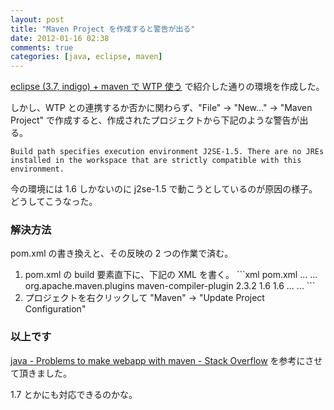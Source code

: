 ```yaml
---
layout: post
title: "Maven Project を作成すると警告が出る"
date: 2012-01-16 02:38
comments: true
categories: [java, eclipse, maven]
---
```


[eclipse (3.7, indigo) + maven で WTP 使う](http://k-ui.jp/blog/2011/07/20/using_eclipse_and_maven_with_wtp/) で紹介した通りの環境を作成した。

しかし、WTP との連携するか否かに関わらず、"File" -> "New..." -> "Maven Project"
で作成すると、作成されたプロジェクトから下記のような警告が出る。

```
Build path specifies execution environment J2SE-1.5. There are no JREs installed in the workspace that are strictly compatible with this environment.
```

今の環境には 1.6 しかないのに j2se-1.5 で動こうとしているのが原因の様子。どうしてこうなった。

### 解決方法

pom.xml の書き換えと、その反映の 2 つの作業で済む。

<ol>
<li>pom.xml の build 要素直下に、下記の XML を書く。
```xml pom.xml
...
	<build>
	...
		<plugins>
			<plugin>
				<groupId>org.apache.maven.plugins</groupId>
				<artifactId>maven-compiler-plugin</artifactId>
				<version>2.3.2</version>
				<configuration>
					<source>1.6</source>
					<target>1.6</target>
				</configuration>
			</plugin>
		</plugins>
	...
	</build>
...
```
</li>
<li>プロジェクトを右クリックして "Maven" -> "Update Project Configuration"</li>
</ol>

### 以上です

[java - Problems to make webapp with maven - Stack Overflow](http://stackoverflow.com/questions/5884486/problems-to-make-webapp-with-maven) を参考にさせて頂きました。

1.7 とかにも対応できるのかな。
